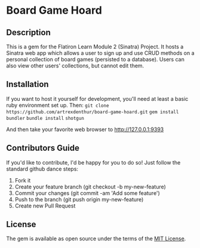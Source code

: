 # Board Game Hoard
## Description
This is a gem for the Flatiron Learn Module 2 (Sinatra) Project.
It hosts a Sinatra web app which allows a user to sign up and use CRUD methods on a personal collection of board games (persisted to a database). Users can also view other users' collections, but cannot edit them.

## Installation

If you want to host it yourself for development, you'll need at least a basic ruby environment set up. Then:
`git clone https://github.com/artrexdenthur/board-game-hoard.git`
`gem install bundler`
`bundle install`
`shotgun`

And then take your favorite web browser to http://127.0.0.1:9393

## Contributors Guide

If you'd like to contribute, I'd be happy for you to do so! Just follow the standard github dance steps:

1. Fork it
2. Create your feature branch (git checkout -b my-new-feature)
3. Commit your changes (git commit -am 'Add some feature')
4. Push to the branch (git push origin my-new-feature)
5. Create new Pull Request


## License

The gem is available as open source under the terms of the [MIT License](https://opensource.org/licenses/MIT).
